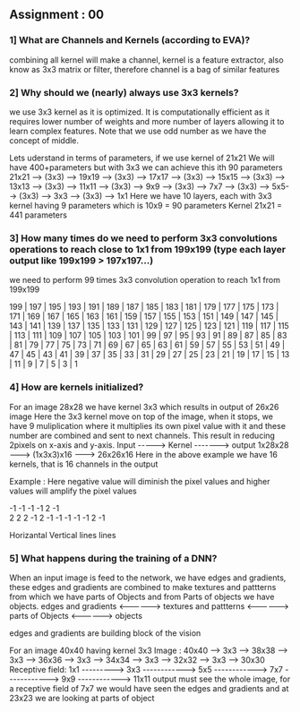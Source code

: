 ## Assignment : 00


### 1] What are Channels and Kernels (according to EVA)?
combining all kernel will make a channel, kernel is a feature extractor, also know as 3x3 matrix or filter, therefore channel is a bag of similar features


### 2] Why should we (nearly) always use 3x3 kernels?
we use 3x3 kernel as it is optimized. It is computationally efficient as it requires lower number of weights and more number of layers allowing it to learn complex features. Note that we use odd number as we have the concept of middle.

Lets uderstand in terms of parameters, if we use kernel of 21x21 We will have 400+parameters  but with 3x3 we can achieve this ith 90 parameters
21x21 --> (3x3) --> 19x19 --> (3x3) --> 17x17 --> (3x3) --> 15x15 --> (3x3) --> 13x13 --> (3x3) --> 11x11 --> (3x3) --> 9x9 --> (3x3) --> 7x7 --> (3x3) --> 5x5--> (3x3) --> 3x3 --> (3x3) --> 1x1
Here we have 10 layers, each with 3x3 kernel having 9 parameters which is 10x9  = 90 parameters
Kernel 21x21 = 441 parameters


### 3] How many times do we need to perform 3x3 convolutions operations to reach close to 1x1 from 199x199 (type each layer output like 199x199 > 197x197...)
we need to perform 99 times 3x3 convolution operation to reach 1x1 from 199x199

199 | 197 | 195 | 193 | 191 | 189 | 187 | 185 | 183 | 181 | 179 | 177 | 175 | 173 | 171 | 169 | 167 | 165 | 163 | 161 | 159 | 157 | 155 | 153 | 151 | 149 | 147 | 145 | 143 | 141 | 139 | 137 | 135 | 133 | 131 | 129 | 127 | 125 | 123 | 121 | 119 | 117 | 115 | 113 | 111 | 109 | 107 | 105 | 103 | 101 | 99 | 97 | 95 | 93 | 91 | 89 | 87 | 85 | 83 | 81 | 79 | 77 | 75 | 73 | 71 | 69 | 67 | 65 | 63 | 61 | 59 | 57 | 55 | 53 | 51 | 49 | 47 | 45 | 43 | 41 | 39 | 37 | 35 | 33 | 31 | 29 | 27 | 25 | 23 | 21 | 19 | 17 | 15 | 13 | 11 | 9 | 7 | 5 | 3 | 1

### 4] How are kernels initialized? 
For an image 28x28 we have kernel 3x3 which results in output of 26x26 image 
Here the 3x3 kernel move on top of the image, when it stops, we have 9 muliplication where it multiplies its own pixel value with it and these number are combined and sent to next channels. This result in reducing 2pixels on x-axis and y-axis.
Input -----> Kernel ------->  output
1x28x28 ---> (1x3x3)x16 ---> 26x26x16
Here in the above example we have 16 kernels, that is 16 channels in the output 

Example : Here negative value will diminish the pixel values and higher values will amplify the pixel values 

-1 -1 -1        -1  2 -1     
 2  2  2        -1  2 -1
-1 -1 -1        -1  2 -1

Horizantal       Vertical 
lines              lines 



### 5] What happens during the training of a DNN?
When an input image is feed to the network, we have edges and gradients, these edges and gradients are combined to make textures and pattterns from which we have parts of Objects and from Parts of objects we have objects.
edges and gradients  <------> textures and pattterns <------> parts of Objects <------> objects

edges and gradients are building block of the vision

For an image 40x40 having kernel 3x3 
Image     :              40x40 --> 3x3 --> 38x38 --> 3x3 --> 36x36 --> 3x3 -->  34x34 --> 3x3 --> 32x32 --> 3x3 --> 30x30
Receptive field:    1x1 ---------> 3x3 ------------> 5x5 ------------> 7x7 ------------>  9x9 ------------> 11x11
output must see the whole image, for a receptive field of 7x7 we would have seen the edges and gradients and at 23x23 we are looking at parts of object


